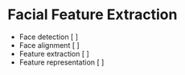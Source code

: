# Facial Feature Extraction
- Face detection [ ]
- Face alignment [ ]
- Feature extraction [ ]
- Feature representation [ ]
